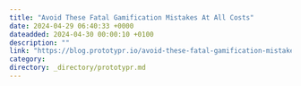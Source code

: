 ```yaml
---
title: "Avoid These Fatal Gamification Mistakes At All Costs"
date: 2024-04-29 06:40:33 +0000
dateadded: 2024-04-30 00:00:10 +0100
description: ""
link: "https://blog.prototypr.io/avoid-these-fatal-gamification-mistakes-at-all-costs-40d911689678?source=rss----eb297ea1161a---4"
category:
directory: _directory/prototypr.md
---
```


